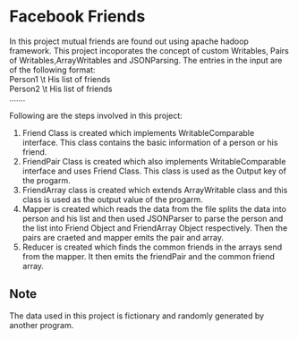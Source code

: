 # Facebook Friends
In this project mutual friends are found out using apache hadoop framework. This project incoporates the concept of custom Writables, Pairs of Writables,ArrayWritables and JSONParsing. The entries in the input are of the following format:   
Person1 \t His list of friends   
Person2 \t His list of friends   
.......   

Following are the steps involved in this project:
1. Friend Class is created which implements WritableComparable interface. This class contains the basic information of a person or his friend.
2. FriendPair Class is created which also implements WritableComparable interface and uses Friend Class. This class is used as the Output key of the progarm.
3. FriendArray class is created which extends ArrayWritable class and this class is used as the output value of the progarm.
4. Mapper is created which reads the data from the file splits the data into person and his list and then used JSONParser to parse the person and the list into Friend Object and FriendArray Object respectively. Then the pairs are craeted and mapper emits the pair and array.
5. Reducer is created which finds the common friends in the arrays send from the mapper. It then emits the friendPair and the common friend array.

## Note
The data used in this project is fictionary and randomly generated by another program.